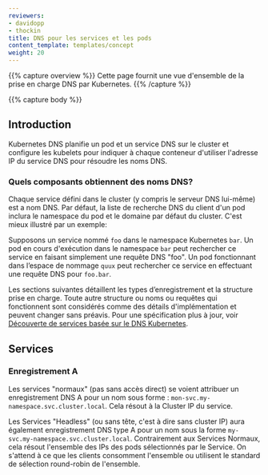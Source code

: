 ```yaml
---
reviewers:
- davidopp
- thockin
title: DNS pour les services et les pods
content_template: templates/concept
weight: 20
---
```

{{% capture overview %}}
Cette page fournit une vue d'ensemble de la prise en charge DNS par Kubernetes.
{{% /capture %}}

{{% capture body %}}

## Introduction

Kubernetes DNS planifie un pod et un service DNS sur le cluster et configure
les kubelets pour indiquer à chaque conteneur d'utiliser l'adresse IP du service DNS pour résoudre les noms DNS.

### Quels composants obtiennent des noms DNS?

Chaque service défini dans le cluster (y compris le serveur DNS lui-même) est
a nom DNS. Par défaut, la liste de recherche DNS du client d'un pod
inclura le namespace du pod et le domaine par défaut du cluster. C'est mieux
illustré par un exemple:

Supposons un service nommé `foo` dans le namespace Kubernetes `bar`. Un pod en cours d'exécution dans le namespace `bar` peut rechercher ce service en faisant simplement une requête DNS "foo". Un pod fonctionnant dans l’espace de nommage `quux` peut rechercher ce service en effectuant une requête DNS pour `foo.bar`.

Les sections suivantes détaillent les types d’enregistrement et la structure prise en charge. Toute autre structure ou noms ou requêtes qui fonctionnent sont
considérés comme des détails d'implémentation et peuvent changer sans préavis.
Pour une spécification plus à jour, voir
[Découverte de services basée sur le DNS Kubernetes](https://github.com/kubernetes/dns/blob/master/docs/specification.md).

## Services

### Enregistrement A

Les services "normaux" (pas sans accès direct) se voient attribuer un enregistrement DNS A pour un nom sous forme : `mon-svc.my-namespace.svc.cluster.local`. Cela résout à la Cluster IP du service.

Les Services "Headless" (ou sans tête, c'est à dire sans cluster IP) aura également enregistrement DNS type A pour un nom sous la forme `my-svc.my-namespace.svc.cluster.local`. Contrairement aux Services Normaux, cela résout l'ensemble des IPs des pods sélectionnés par le Service.
On s'attend à ce que les clients consomment l'ensemble ou utilisent le standard de sélection round-robin de l'ensemble.